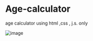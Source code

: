 # Age-calculator
age calculator using  html ,css , j.s. only

![image](https://github.com/Jackso0/Age-calculator/blob/main/age.png!)
